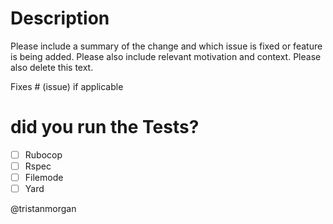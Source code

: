 # Description

Please include a summary of the change and which issue is fixed or feature is being added. Please also include relevant motivation and context. Please also delete this text.

Fixes # (issue) if applicable

# did you run the Tests?

- [ ] Rubocop
- [ ] Rspec
- [ ] Filemode
- [ ] Yard

@tristanmorgan
